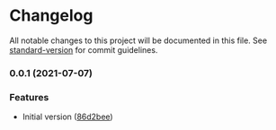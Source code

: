 # Changelog

All notable changes to this project will be documented in this file. See [standard-version](https://github.com/conventional-changelog/standard-version) for commit guidelines.

### 0.0.1 (2021-07-07)


### Features

* Initial version ([86d2bee](https://github.com/nonara/ts-helpers/commit/86d2beecf56aef70aa629c43680df05c1eddd7ec))
